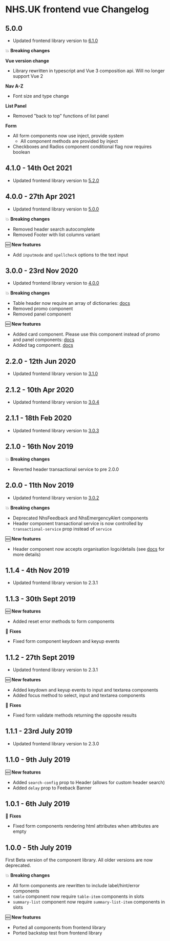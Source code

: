 # NHS.UK frontend vue Changelog

## 5.0.0

- Updated frontend library version to [6.1.0](https://github.com/nhsuk/nhsuk-frontend/blob/master/CHANGELOG.md#610---12-january-2022)

:boom: **Breaking changes**

**Vue version change**
- Library rewritten in typescript and Vue 3 composition api. Will no longer support Vue 2

**Nav A-Z**
- Font size and type change

**List Panel**
- Removed "back to top" functions of list panel

**Form**
- All form components now use inject, provide system
  - All component methods are provided by inject
- Checkboxes and Radios component conditional flag now requires boolean


## 4.1.0 - 14th Oct 2021

- Updated frontend library version to [5.2.0](https://github.com/nhsuk/nhsuk-frontend/blob/master/CHANGELOG.md#520---22-september-2021)

## 4.0.0 - 27th Apr 2021

- Updated frontend library version to [5.0.0](https://github.com/nhsuk/nhsuk-frontend/blob/master/CHANGELOG.md#500---16-march-2021)

:boom: **Breaking changes**
- Removed header search autocomplete
- Removed Footer with list columns variant

:new: **New features**
- Add `inputmode` and `spellcheck` options to the text input

## 3.0.0 - 23rd Nov 2020

- Updated frontend library version to [4.0.0](https://github.com/nhsuk/nhsuk-frontend/blob/master/CHANGELOG.md#400---26-october-2020)

:boom: **Breaking changes**
- Table header now require an array of dictionaries: [docs](https://xlasercut.github.io/nhsuk-frontend-vue/#/information/table)
- Removed promo component
- Removed panel component

:new: **New features**
- Added card component. Please use this component instead of promo and panel components: [docs](https://xlasercut.github.io/nhsuk-frontend-vue/#/information/card)
- Added tag component. [docs](https://xlasercut.github.io/nhsuk-frontend-vue/#/information/tag)

## 2.2.0 - 12th Jun 2020

- Updated frontend library version to [3.1.0](https://github.com/nhsuk/nhsuk-frontend/blob/master/CHANGELOG.md#310---24-april-2020)

## 2.1.2 - 10th Apr 2020

- Updated frontend library version to [3.0.4](https://github.com/nhsuk/nhsuk-frontend/blob/master/CHANGELOG.md#304---24-march-2020)

## 2.1.1 - 18th Feb 2020

- Updated frontend library version to [3.0.3](https://github.com/nhsuk/nhsuk-frontend/blob/master/CHANGELOG.md#303---17-february-2020)

## 2.1.0 - 16th Nov 2019

:boom: **Breaking changes**
- Reverted header transactional service to pre 2.0.0

## 2.0.0 - 11th Nov 2019

- Updated frontend library version to [3.0.2](https://github.com/nhsuk/nhsuk-frontend/blob/master/CHANGELOG.md#302---11-november-2019)

:boom: **Breaking changes**
- Deprecated NhsFeedback and NhsEmergencyAlert components
- Header component transactional service is now controlled by `transactional-service` prop instead of `service`

:new: **New features**
- Header component now accepts organisation logo/details (see [docs](https://xlasercut.github.io/nhsuk-frontend-vue/#/layout/header) for more details)


## 1.1.4 - 4th Nov 2019

- Updated frontend library version to 2.3.1

## 1.1.3 - 30th Sept 2019

:new: **New features**
- Added reset error methods to form components

:wrench: **Fixes**
- Fixed form component keydown and keyup events

## 1.1.2 - 27th Sept 2019

- Updated frontend library version to 2.3.1

:new: **New features**
- Added keydown and keyup events to input and textarea components
- Added focus method to select, input and textarea components

:wrench: **Fixes**
- Fixed form validate methods returning the opposite results

## 1.1.1 - 23rd July 2019

- Updated frontend library version to 2.3.0

## 1.1.0 - 9th July 2019

:new: **New features**
- Added `search-config` prop to Header (allows for custom header search)
- Added `delay` prop to Feeback Banner

## 1.0.1 - 6th July 2019

:wrench: **Fixes**
- Fixed form components rendering html attributes when attributes are empty

## 1.0.0 - 5th July 2019

First Beta version of the component library. All older versions are now deprecated.

:boom: **Breaking changes**
- All form components are rewritten to include label/hint/error components
- `table` component now require `table-item` components in slots
- `summary-list` component now require `summary-list-item` components in slots


:new: **New features**
- Ported all components from frontend library
- Ported backstop test from frontend library

